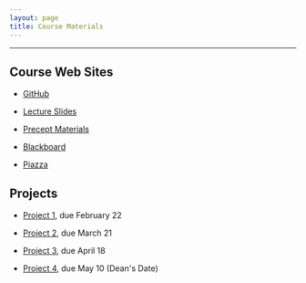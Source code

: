 ```yaml
---
layout: page
title: Course Materials
---
```


---

## Course Web Sites

- [GitHub](https://github.com/SML201)

- [Lecture Slides](https://github.com/SML201/lectures)

- [Precept Materials](https://github.com/SML201/precepts)

- [Blackboard](https://blackboard.princeton.edu/webapps/pu-courseredirect-bb_bb60/find.jsp?course_id=SML201_S2016)

- [Piazza](https://piazza.com/)


## Projects

- [Project 1](https://github.com/SML201/projects), due February 22

- [Project 2](https://github.com/SML201/projects), due March 21

- [Project 3](https://github.com/SML201/projects), due April 18

- [Project 4](https://github.com/SML201/projects), due May 10 (Dean's Date)


